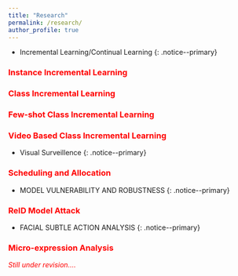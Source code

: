 ```yaml
---
title: "Research"
permalink: /research/
author_profile: true
---
```

* Incremental Learning/Continual Learning
{: .notice--primary}

### <span style="color:red">Instance Incremental Learning</span>

### <span style="color:red">Class Incremental Learning</span>

### <span style="color:red">Few-shot Class Incremental Learning</span>

### <span style="color:red">Video Based Class Incremental Learning</span>


* Visual Surveillence
{: .notice--primary}

### <span style="color:red">Scheduling and Allocation</span>



* MODEL VULNERABILITY AND ROBUSTNESS
{: .notice--primary}

### <span style="color:red">ReID Model Attack</span>


* FACIAL SUBTLE ACTION ANALYSIS
{: .notice--primary}

### <span style="color:red">Micro-expression Analysis</span>

<i><span style="color:red"> Still under revision....</span> </i> <br>

